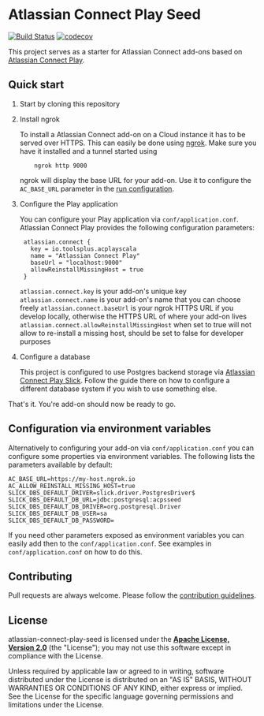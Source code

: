 Atlassian Connect Play Seed
===========================

[![Build Status](https://github.com/toolsplus/atlassian-connect-play-seed/workflows/CI/badge.svg)](https://github.com/toolsplus/atlassian-connect-play-seed/actions)
[![codecov](https://codecov.io/gh/toolsplus/atlassian-connect-play-seed/branch/master/graph/badge.svg)](https://codecov.io/gh/toolsplus/atlassian-connect-play-seed)


This project serves as a starter for Atlassian Connect add-ons
based on [Atlassian Connect Play](atlassian-connect-play).

## Quick start

1. Start by cloning this repository 
1. Install ngrok

    To install a Atlassian Connect add-on on a Cloud instance it has to be served 
    over HTTPS. This can easily be done using [ngrok](ngrok). Make sure you have it
    installed and a tunnel started using
           
           ngrok http 9000
           
    ngrok will display the base URL for your add-on. Use it to configure the `AC_BASE_URL`
    parameter in the [run configuration](#run-configuration).

1. Configure the Play application

    You can configure your Play application via `conf/application.conf`.
    Atlassian Connect Play provides the following configuration parameters:
    
        atlassian.connect {
          key = io.toolsplus.acplayscala
          name = "Atlassian Connect Play"
          baseUrl = "localhost:9000"
          allowReinstallMissingHost = true
        }
        
    `atlassian.connect.key` is your add-on's unique key
    `atlassian.connect.name` is your add-on's name that you can choose freely
    `atlassian.connect.baseUrl` is your ngrok HTTPS URL if you develop locally, 
    otherwise the HTTPS URL of where your add-on lives
    `atlassian.connect.allowReinstallMissingHost` when set to true will not allow
    to re-install a missing host, should be set to false for developer purposes
    
1. Configure a database

    This project is configured to use Postgres backend storage via 
    [Atlassian Connect Play Slick](atlassian-connect-play-slick). Follow the guide
    there on how to configure a different database system if you wish to use something
    else.
    
That's it. You're add-on should now be ready to go.

## Configuration via environment variables

Alternatively to configuring your add-on via `conf/application.conf` you can configure
some properties via environment variables. The following lists the parameters
available by default:

    AC_BASE_URL=https://my-host.ngrok.io
    AC_ALLOW_REINSTALL_MISSING_HOST=true
    SLICK_DBS_DEFAULT_DRIVER=slick.driver.PostgresDriver$
    SLICK_DBS_DEFAULT_DB_URL=jdbc:postgresql:acpsseed
    SLICK_DBS_DEFAULT_DB_DRIVER=org.postgresql.Driver
    SLICK_DBS_DEFAULT_DB_USER=sa
    SLICK_DBS_DEFAULT_DB_PASSWORD=
    
If you need other parameters exposed as environment variables you can easily add
then to the `conf/application.conf`. See examples in `conf/application.conf` on 
how to do this.


## Contributing
 
Pull requests are always welcome. Please follow the [contribution guidelines](CONTRIBUTING.md).
    
## License

atlassian-connect-play-seed is licensed under the **[Apache License, Version 2.0][apache]** (the
"License"); you may not use this software except in compliance with the License.

Unless required by applicable law or agreed to in writing, software
distributed under the License is distributed on an "AS IS" BASIS,
WITHOUT WARRANTIES OR CONDITIONS OF ANY KIND, either express or implied.
See the License for the specific language governing permissions and
limitations under the License.

[atlassian-connect-play]: https://github.com/toolsplus/atlassian-connect-play
[atlassian-connect-play-slick]: https://github.com/toolsplus/atlassian-connect-play-slick
[ngrok]: https://ngrok.com/
[apache]: http://www.apache.org/licenses/LICENSE-2.0
